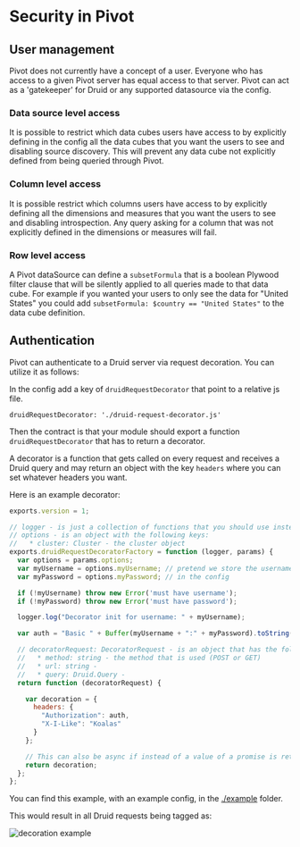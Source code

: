 # Security in Pivot

## User management

Pivot does not currently have a concept of a user. Everyone who has access to a given Pivot server has equal access to that server.
Pivot can act as a 'gatekeeper' for Druid or any supported datasource via the config.

### Data source level access

It is possible to restrict which data cubes users have access to by explicitly defining in the config all the data cubes that you want the users to see and disabling source discovery.
This will prevent any data cube not explicitly defined from being queried through Pivot.

### Column level access

It is possible restrict which columns users have access to by explicitly defining all the dimensions and measures that you want the users to see and disabling introspection.
Any query asking for a column that was not explicitly defined in the dimensions or measures will fail.

### Row level access

A Pivot dataSource can define a `subsetFormula` that is a boolean Plywood filter clause that will be silently applied to all queries made to that data cube.
For example if you wanted your users to only see the data for "United States" you could add `subsetFormula: $country == "United States"` to the data cube definition.


## Authentication

Pivot can authenticate to a Druid server via request decoration. You can utilize it as follows:

In the config add a key of `druidRequestDecorator` that point to a relative js file.

`druidRequestDecorator: './druid-request-decorator.js'`

Then the contract is that your module should export a function `druidRequestDecorator` that has to return a decorator.
 
A decorator is a function that gets called on every request and receives a Druid query and may return an object with the
key `headers` where you can set whatever headers you want.

Here is an example decorator:

```javascript
exports.version = 1;

// logger - is just a collection of functions that you should use instead of console to have your logs included with the Pivot logs
// options - is an object with the following keys:
//   * cluster: Cluster - the cluster object
exports.druidRequestDecoratorFactory = function (logger, params) {
  var options = params.options;
  var myUsername = options.myUsername; // pretend we store the username and password
  var myPassword = options.myPassword; // in the config

  if (!myUsername) throw new Error('must have username');
  if (!myPassword) throw new Error('must have password');

  logger.log("Decorator init for username: " + myUsername);

  var auth = "Basic " + Buffer(myUsername + ":" + myPassword).toString('base64');

  // decoratorRequest: DecoratorRequest - is an object that has the following keys:
  //   * method: string - the method that is used (POST or GET)
  //   * url: string -
  //   * query: Druid.Query -
  return function (decoratorRequest) {

    var decoration = {
      headers: {
        "Authorization": auth,
        "X-I-Like": "Koalas"
      }
    };

    // This can also be async if instead of a value of a promise is returned.
    return decoration;
  };
};
```

You can find this example, with an example config, in the [./example](./example/request-decoration) folder.

This would result in all Druid requests being tagged as:

![decoration example](./example/request-decoration/result.png)
